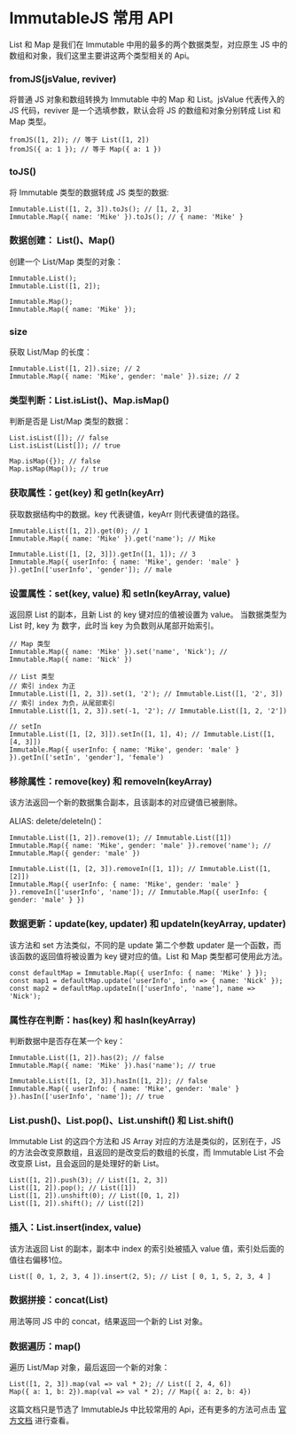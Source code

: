 # ImmutableJS 常用 API

List 和 Map 是我们在 Immutable 中用的最多的两个数据类型，对应原生 JS 中的数组和对象，我们这里主要讲这两个类型相关的 Api。

### fromJS(jsValue, reviver)

将普通 JS 对象和数组转换为 Immutable 中的 Map 和 List。jsValue 代表传入的 JS 代码，reviver 是一个选填参数，默认会将 JS 的数组和对象分别转成 List 和 Map 类型。

```
fromJS([1, 2]); // 等于 List([1, 2])
fromJS({ a: 1 }); // 等于 Map({ a: 1 })
```

### toJS()

将 Immutable 类型的数据转成 JS 类型的数据:

```
Immutable.List([1, 2, 3]).toJs(); // [1, 2, 3]
Immutable.Map({ name: 'Mike' }).toJs(); // { name: 'Mike' }
```

### 数据创建： List()、Map()

创建一个 List/Map 类型的对象：

```
Immutable.List();
Immutable.List([1, 2]);

Immutable.Map();
Immutable.Map({ name: 'Mike' });
```

### size

获取 List/Map 的长度：

```
Immutable.List([1, 2]).size; // 2
Immutable.Map({ name: 'Mike', gender: 'male' }).size; // 2
```

### 类型判断：List.isList()、Map.isMap()

判断是否是 List/Map 类型的数据：

```
List.isList([]); // false
List.isList(List[]); // true

Map.isMap({}); // false
Map.isMap(Map()); // true
```

### 获取属性：get(key) 和 getIn(keyArr)

获取数据结构中的数据。key 代表键值，keyArr 则代表键值的路径。

```
Immutable.List([1, 2]).get(0); // 1
Immutable.Map({ name: 'Mike' }).get('name'); // Mike

Immutable.List([1, [2, 3]]).getIn([1, 1]); // 3
Immutable.Map({ userInfo: { name: 'Mike', gender: 'male' } }).getIn(['userInfo', 'gender']); // male
```

### 设置属性：set(key, value) 和 setIn(keyArray, value)

返回原 List 的副本，且新 List 的 key 键对应的值被设置为 value。
当数据类型为 List 时, key 为 数字，此时当 key 为负数则从尾部开始索引。

```
// Map 类型
Immutable.Map({ name: 'Mike' }).set('name', 'Nick'); // Immutable.Map({ name: 'Nick' })

// List 类型
// 索引 index 为正
Immutable.List([1, 2, 3]).set(1, '2'); // Immutable.List([1, '2', 3])
// 索引 index 为负，从尾部索引
Immutable.List([1, 2, 3]).set(-1, '2'); // Immutable.List([1, 2, '2'])

// setIn
Immutable.List([1, [2, 3]]).setIn([1, 1], 4); // Immutable.List([1, [4, 3]])
Immutable.Map({ userInfo: { name: 'Mike', gender: 'male' } }).getIn(['setIn', 'gender'], 'female')
```

### 移除属性：remove(key) 和 removeIn(keyArray)

该方法返回一个新的数据集合副本，且该副本的对应键值已被删除。

ALIAS: delete/deleteIn()：

```
Immutable.List([1, 2]).remove(1); // Immutable.List([1])
Immutable.Map({ name: 'Mike', gender: 'male' }).remove('name'); // Immutable.Map({ gender: 'male' })

Immutable.List([1, [2, 3]).removeIn([1, 1]); // Immutable.List([1, [2]])
Immutable.Map({ userInfo: { name: 'Mike', gender: 'male' } }).removeIn(['userInfo', 'name']); // Immutable.Map({ userInfo: { gender: 'male' } })
```

### 数据更新：update(key, updater) 和 updateIn(keyArray, updater)

该方法和 set 方法类似，不同的是 update 第二个参数 updater 是一个函数，而该函数的返回值将被设置为 key 键对应的值。List 和 Map 类型都可使用此方法。

```
const defaultMap = Immutable.Map({ userInfo: { name: 'Mike' } });
const map1 = defaultMap.update('userInfo', info => { name: 'Nick' });
const map2 = defaultMap.updateIn(['userInfo', 'name'], name => 'Nick');
```

### 属性存在判断：has(key) 和 hasIn(keyArray)

判断数据中是否存在某一个 key：

```
Immutable.List([1, 2]).has(2); // false
Immutable.Map({ name: 'Mike' }).has('name'); // true

Immutable.List([1, [2, 3]).hasIn([1, 2]); // false
Immutable.Map({ userInfo: { name: 'Mike', gender: 'male' } }).hasIn(['userInfo', 'name']); // true
```

### List.push()、List.pop()、List.unshift() 和 List.shift()

Immutable List 的这四个方法和 JS Array 对应的方法是类似的，区别在于，JS 的方法会改变原数组，且返回的是改变后的数组的长度，而 Immutable List 不会改变原 List，且会返回的是处理好的新 List。

```
List([1, 2]).push(3); // List([1, 2, 3])
List([1, 2]).pop(); // List([1])
List([1, 2]).unshift(0); // List([0, 1, 2])
List([1, 2]).shift(); // List([2])
```

### 插入：List.insert(index, value)

该方法返回 List 的副本，副本中 index 的索引处被插入 value 值，索引处后面的值往右偏移1位。

```
List([ 0, 1, 2, 3, 4 ]).insert(2, 5); // List [ 0, 1, 5, 2, 3, 4 ]
```

### 数据拼接：concat(List)

用法等同 JS 中的 concat，结果返回一个新的 List 对象。

### 数据遍历：map()

遍历 List/Map 对象，最后返回一个新的对象：

```
List([1, 2, 3]).map(val => val * 2); // List([ 2, 4, 6])
Map({ a: 1, b: 2}).map(val => val * 2); // Map({ a: 2, b: 4})
```



这篇文档只是节选了 ImmutableJs 中比较常用的 Api，还有更多的方法可点击 [官方文档](https://facebook.github.io/immutable-js/docs/#/) 进行查看。